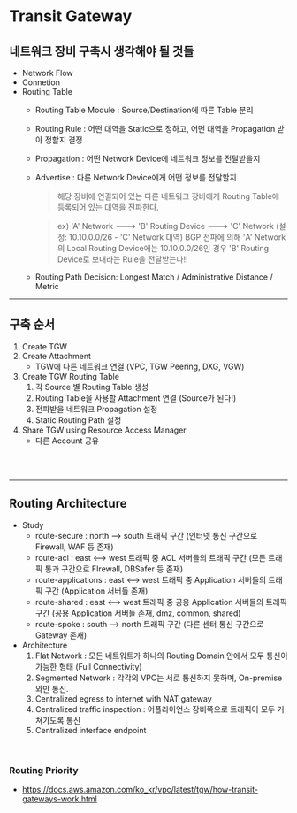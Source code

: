 # Transit Gateway

## 네트워크 장비 구축시 생각해야 될 것들
* Network Flow
* Connetion
* Routing Table
    - Routing Table Module : Source/Destination에 따른 Table 분리
    - Routing Rule : 어떤 대역을 Static으로 정하고, 어떤 대역을 Propagation 받아 정할지 결정
    - Propagation : 어떤 Network Device에 네트워크 정보를 전달받을지
    - Advertise : 다른 Network Device에게 어떤 정보를 전달할지
        > 해당 장비에 연결되어 있는 다른 네트워크 장비에게 Routing Table에 등록되어 있는 대역을 전파한다.

        > ex) 'A' Network ---> 'B' Routing Device ---> 'C' Network (설정: 10.10.0.0/26 - 'C' Network 대역)
        > BGP 전파에 의해 'A' Network의 Local Routing Device에는 10.10.0.0/26인 경우 'B' Routing Device로 보내라는 Rule을 전달받는다!!
    - Routing Path Decision: Longest Match / Administrative Distance / Metric

---
## 구축 순서
1. Create TGW 
2. Create Attachment
    * TGW에 다른 네트워크 연결 (VPC, TGW Peering, DXG, VGW)
3. Create TGW Routing Table
    1) 각 Source 별 Routing Table 생성
    2) Routing Table을 사용할 Attachment 연결 (Source가 된다!)
    3) 전파받을 네트워크 Propagation 설정
    4) Static Routing Path 설정
4. Share TGW using Resource Access Manager
    * 다른 Account 공유
</br>
</br>

---
## Routing Architecture
* Study
    - route-secure : north --> south 트래픽 구간 (인터넷 통신 구간으로 Firewall, WAF 등 존재) 
    - route-acl : east <--> west 트래픽 중 ACL 서버들의 트래픽 구간 (모든 트래픽 통과 구간으로 FIrewall, DBSafer 등 존재)
    - route-applications : east <--> west 트래픽 중 Application 서버들의 트래픽 구간 (Application 서버들 존재)
    - route-shared : east <--> west 트래픽 중 공용 Application 서버들의 트래픽 구간 (공용 Application 서버들 존재, dmz, common, shared)
    - route-spoke : south --> north 트래픽 구간 (다른 센터 통신 구간으로 Gateway 존재)
* Architecture
    1) Flat Network : 모든 네트워트가 하나의 Routing Domain 안에서 모두 통신이 가능한 형태 (Full Connectivity)
    2) Segmented Network : 각각의 VPC는 서로 통신하지 못하며, On-premise와만 통신.
    3) Centralized egress to internet with NAT gateway 
    4) Centralized traffic inspection : 어플라이언스 장비쪽으로 트래픽이 모두 거쳐가도록 통신
    5) Centralized interface endpoint
</br>

### Routing Priority
* https://docs.aws.amazon.com/ko_kr/vpc/latest/tgw/how-transit-gateways-work.html
